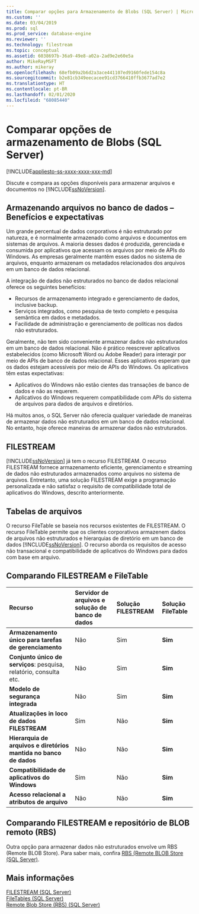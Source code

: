 ```yaml
---
title: Comparar opções para Armazenamento de Blobs (SQL Server) | Microsoft Docs
ms.custom: ''
ms.date: 03/04/2019
ms.prod: sql
ms.prod_service: database-engine
ms.reviewer: ''
ms.technology: filestream
ms.topic: conceptual
ms.assetid: 6038697b-36a9-49e8-a02a-2ad9e2e60e5a
author: MikeRayMSFT
ms.author: mikeray
ms.openlocfilehash: 68efb09a2b6d2a3ace441107ed9160fede154c8a
ms.sourcegitcommit: b2e81cb349eecacee91cd3766410ffb3677ad7e2
ms.translationtype: HT
ms.contentlocale: pt-BR
ms.lasthandoff: 02/01/2020
ms.locfileid: "68085440"
---
```

# <a name="compare-options-for-storing-blobs-sql-server"></a>Comparar opções de armazenamento de Blobs (SQL Server)

[!INCLUDE[appliesto-ss-xxxx-xxxx-xxx-md](../../includes/appliesto-ss-xxxx-xxxx-xxx-md.md)]

Discute e compara as opções disponíveis para armazenar arquivos e documentos no [!INCLUDE[ssNoVersion](../../includes/ssnoversion-md.md)].

## <a name="Expectations"></a> Armazenando arquivos no banco de dados – Benefícios e expectativas

Um grande percentual de dados corporativos é não estruturado por natureza, e é normalmente armazenado como arquivos e documentos em sistemas de arquivos. A maioria desses dados é produzida, gerenciada e consumida por aplicativos que acessam os arquivos por meio de APIs do Windows. As empresas geralmente mantêm esses dados no sistema de arquivos, enquanto armazenam os metadados relacionados dos arquivos em um banco de dados relacional.

A integração de dados não estruturados no banco de dados relacional oferece os seguintes benefícios:

- Recursos de armazenamento integrado e gerenciamento de dados, inclusive backup.
- Serviços integrados, como pesquisa de texto completo e pesquisa semântica em dados e metadados.
- Facilidade de administração e gerenciamento de políticas nos dados não estruturados.

Geralmente, não tem sido conveniente armazenar dados não estruturados em um banco de dados relacional. Não é prático reescrever aplicativos estabelecidos (como Microsoft Word ou Adobe Reader) para interagir por meio de APIs de banco de dados relacional. Esses aplicativos esperam que os dados estejam acessíveis por meio de APIs do Windows. Os aplicativos têm estas expectativas:

- Aplicativos do Windows não estão cientes das transações de banco de dados e não as requerem.
- Aplicativos do Windows requerem compatibilidade com APIs do sistema de arquivos para dados de arquivos e diretórios.

Há muitos anos, o SQL Server não oferecia qualquer variedade de maneiras de armazenar dados não estruturados em um banco de dados relacional. No entanto, hoje oferece maneiras de armazenar dados não estruturados.

## <a name="Filestream"></a> FILESTREAM

[!INCLUDE[ssNoVersion](../../includes/ssnoversion-md.md)] já tem o recurso FILESTREAM. O recurso FILESTREAM fornece armazenamento eficiente, gerenciamento e streaming de dados não estruturados armazenados como arquivos no sistema de arquivos. Entretanto, uma solução FILESTREAM exige a programação personalizada e não satisfaz o requisito de compatibilidade total de aplicativos do Windows, descrito anteriormente.

## <a name="FileTables"></a> Tabelas de arquivos

O recurso FileTable se baseia nos recursos existentes de FILESTREAM. O recurso FileTable permite que os clientes corporativos armazenem dados de arquivos não estruturados e hierarquias de diretório em um banco de dados [!INCLUDE[ssNoVersion](../../includes/ssnoversion-md.md)]. O recurso aborda os requisitos de acesso não transacional e compatibilidade de aplicativos do Windows para dados com base em arquivo.

## <a name="CompareFileTable"></a> Comparando FILESTREAM e FileTable

|Recurso|Servidor de arquivos e solução de banco de dados|Solução FILESTREAM|Solução FileTable|
|:------|:--------------------------------|:------------------|:-----------------|
|**Armazenamento único para tarefas de gerenciamento**|Não|Sim|**Sim**|
|**Conjunto único de serviços**: pesquisa, relatório, consulta etc.|Não|Sim|**Sim**|
|**Modelo de segurança integrada**|Não|Sim|**Sim**|
|**Atualizações in loco de dados FILESTREAM**|Sim|Não|**Sim**|
|**Hierarquia de arquivos e diretórios mantida no banco de dados**|Não|Não|**Sim**|
|**Compatibilidade de aplicativos do Windows**|Sim|Não|**Sim**|
|**Acesso relacional a atributos de arquivo**|Não|Não|**Sim**|

## <a name="CompareRBS"></a> Comparando FILESTREAM e repositório de BLOB remoto (RBS)

Outra opção para armazenar dados não estruturados envolve um RBS (Remote BLOB Store). Para saber mais, confira [RBS (Remote BLOB Store (SQL Server)](remote-blob-store-rbs-sql-server.md).

## <a name="more"></a> Mais informações

[FILESTREAM &#40;SQL Server&#41;](../../relational-databases/blob/filestream-sql-server.md)  
[FileTables &#40;SQL Server&#41;](../../relational-databases/blob/filetables-sql-server.md)  
[Remote Blob Store &#40;RBS&#41; &#40;SQL Server&#41;](../../relational-databases/blob/remote-blob-store-rbs-sql-server.md)
